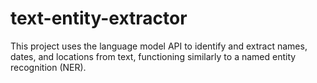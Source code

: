 # text-entity-extractor
This project uses the language model API to identify and extract names, dates, and locations from text, functioning similarly to a named entity recognition (NER).

